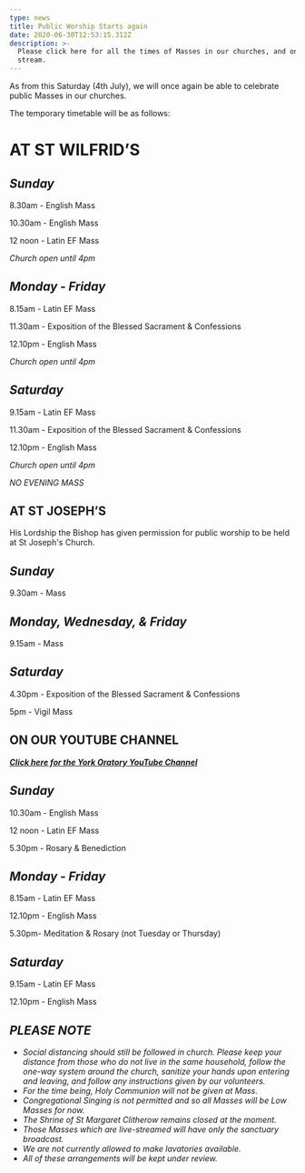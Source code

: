 ```yaml
---
type: news
title: Public Worship Starts again
date: 2020-06-30T12:53:15.312Z
description: >-
  Please click here for all the times of Masses in our churches, and on our live
  stream.
---
```



As from this Saturday (4th July), we will once again be able to celebrate public Masses in our churches.

The temporary timetable will be as follows:



# **AT ST WILFRID’S**

## ***Sunday***

8.30am - English Mass

10.30am - English Mass

12 noon - Latin EF Mass

*Church open until 4pm*

## ***Monday - Friday***

8.15am - Latin EF Mass

11.30am - Exposition of the Blessed Sacrament & Confessions

12.10pm - English Mass

*Church open until 4pm*

## ***Saturday***

9.15am - Latin EF Mass

11.30am - Exposition of the Blessed Sacrament & Confessions

12.10pm - English Mass

*Church open until 4pm*

*NO EVENING MASS*

## **AT ST JOSEPH’S**

His Lordship the Bishop has given permission for public worship to be held at St Joseph's Church.

## ***Sunday***

9.30am - Mass

## ***Monday, Wednesday, & Friday***

9.15am - Mass

## ***Saturday***

4.30pm - Exposition of the Blessed Sacrament & Confessions

5pm - Vigil Mass

## **ON OUR YOUTUBE CHANNEL**

***[Click here for the York Oratory YouTube Channel](https://www.youtube.com/channel/UCEwsSz1_fhjFlJNOFEpRtfw/videos?app=desktop)***

## ***Sunday***

10.30am - English Mass

12 noon - Latin EF Mass

5.30pm - Rosary & Benediction

## ***Monday - Friday***

8.15am - Latin EF Mass

12.10pm - English Mass

5.30pm- Meditation & Rosary (not Tuesday or Thursday)

## ***Saturday***

9.15am - Latin EF Mass

12.10pm - English Mass

## ***PLEASE NOTE***

* *Social distancing should still be followed in church. Please keep your distance from those who do not live in the same household, follow the one-way system around the church, sanitize your hands upon entering and leaving, and follow any instructions given by our volunteers.*
* *For the time being, Holy Communion will not be given at Mass.*
* *Congregational Singing is not permitted and so all Masses will be Low Masses for now.*
* *The Shrine of St Margaret Clitherow remains closed at the moment.*
* *Those Masses which are live-streamed will have only the sanctuary broadcast.*
* *We are not currently allowed to make lavatories available.*
* *All of these arrangements will be kept under review.*
